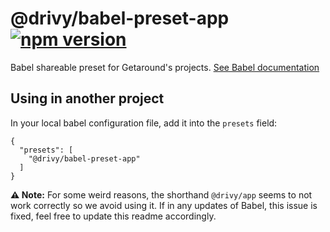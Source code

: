 # @drivy/babel-preset-app [![npm version](https://badge.fury.io/js/%40drivy%2Fbabel-preset-app.svg)](https://badge.fury.io/js/%40drivy%2Fbabel-preset-app)

Babel shareable preset for Getaround's projects. [See Babel documentation](https://babeljs.io/docs/en/presets)

## Using in another project

In your local babel configuration file, add it into the `presets` field:

```
{
  "presets": [
    "@drivy/babel-preset-app"
  ]
}
```

__:warning: Note:__ For some weird reasons, the shorthand `@drivy/app` seems to not work correctly so we avoid using it. If in any updates of Babel, this issue is fixed, feel free to update this readme accordingly.

